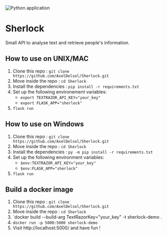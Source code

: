 ![Python application](https://github.com/AxelDelsol/Sherlock/workflows/Python%20application/badge.svg)

# Sherlock
Small API to analyse text and retrieve people's information.

## How to use on UNIX/MAC

1. Clone this repo : `git clone https://github.com/AxelDelsol/Sherlock.git`
2. Move inside the repo : `cd Sherlock`
2. Install the dependencies : `pip install -r requirements.txt`
3. Set up the following environement variables:
    * `export TEXTRAZOR_API_KEY="your_key"`
    * `export FLASK_APP="sherlock"`
4. `flask run`

## How to use on Windows

1. Clone this repo : `git clone https://github.com/AxelDelsol/Sherlock.git`
2. Move inside the repo : `cd Sherlock`
2. Install the dependencies :  `py -m pip install -r requirements.txt`
3. Set up the following environment variables: 
    * `$env:TEXTRAZOR_API_KEY="your_key"`
    * `$env:FLASK_APP="sherlock"`
4. `flask run`

## Build a docker image

1. Clone this repo : `git clone https://github.com/AxelDelsol/Sherlock.git`
2. Move inside the repo : `cd Sherlock`
3. `docker build --build-arg TextRazorKey="your_key" -t sherlock-demo .
4. `docker run -p 5000:5000 sherlock-demo`
5. Visit http://localhost:5000/ and have fun !